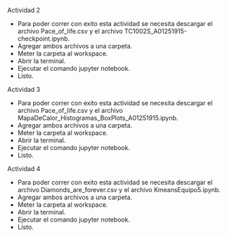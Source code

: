 Actividad 2
- Para poder correr con exito esta actividad se necesita descargar el archivo Pace_of_life.csv y el archivo TC1002S_A01251915-checkpoint.ipynb. 
- Agregar ambos archivos a una carpeta.
- Meter la carpeta al workspace.
- Abrir la terminal.
- Ejecutar el comando jupyter notebook.
- Listo.

Actividad 3
- Para poder correr con exito esta actividad se necesita descargar el archivo Pace_of_life.csv y el archivo MapaDeCalor_Histogramas_BoxPlots_A01251915.ipynb. 
- Agregar ambos archivos a una carpeta.
- Meter la carpeta al workspace.
- Abrir la terminal.
- Ejecutar el comando jupyter notebook.
- Listo.

Actividad 4
- Para poder correr con exito esta actividad se necesita descargar el archivo Diamonds_are_forever.csv y el archivo KmeansEquipo5.ipynb. 
- Agregar ambos archivos a una carpeta.
- Meter la carpeta al workspace.
- Abrir la terminal.
- Ejecutar el comando jupyter notebook.
- Listo.

